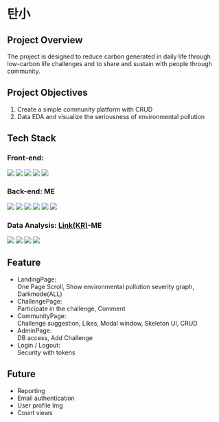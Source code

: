 <h1>탄小</h1>
<h2>Project Overview</h2>
The project is designed to reduce carbon generated in daily life through low-carbon life challenges and to share and sustain with people through community.
<h2>Project Objectives</h2>
<ol><li>Create a simple community platform with CRUD</li>
  <li>Data EDA and visualize the seriousness of environmental pollution</li></ol>
<h2>Tech Stack</h2>
<h3>Front-end:</h3>
<div align="left">
<img src="https://img.shields.io/badge/-typeScript-white?style=for-the-badge&logo=typescript&logoColor=3178C6"/>
  <img src="https://img.shields.io/badge/-React-white?style=for-the-badge&logo=React&logoColor=61DAFB"/>
  <img src="https://img.shields.io/badge/-yarn-white?style=for-the-badge&logo=yarn&logoColor=2C8EBB"/>
  <img src="https://img.shields.io/badge/-Axios-white?style=for-the-badge&logo=Axios&logoColor=5A29E4"/>
  <img src="https://img.shields.io/badge/-chart-white?style=for-the-badge&logo=chart.js&logoColor=FF6384"/>
</div>
<h3>Back-end: ME</h3>
<div align="left">
<img src="https://img.shields.io/badge/-JavaScript-white?style=for-the-badge&logo=JavaScript&logoColor=F7DF1E"/>
  <img src="https://img.shields.io/badge/-node-white?style=for-the-badge&logo=node.js&logoColor=339933"/>
  <img src="https://img.shields.io/badge/-Express-white?style=for-the-badge&logo=Express&logoColor=000000"/>
  <img src="https://img.shields.io/badge/-prisma-white?style=for-the-badge&logo=Prisma&logoColor=2D3748"/>
  <img src="https://img.shields.io/badge/-mysql-white?style=for-the-badge&logo=MySQL&logoColor=4479A1"/>
  <img src="https://img.shields.io/badge/-jwt-white?style=for-the-badge&logo=JSON-Web-Tokens&logoColor=000000"/>
</div>
<h3>Data Analysis: <a href="https://github.com/KongTi/Project/blob/main/엘리스%20데이터%20분석%20프로젝트/탄소(위험성자료).ipynb" target="_blank">Link(KR)</a>-ME</h3>
<div align="left">
<img src="https://img.shields.io/badge/-PYTHON-white?style=for-the-badge&logo=Python&logoColor=3776AB"/>
  <img src="https://img.shields.io/badge/-numpy-white?style=for-the-badge&logo=numpy&logoColor=013243"/>
  <img src="https://img.shields.io/badge/-pandas-white?style=for-the-badge&logo=pandas&logoColor=150458"/>
  <img src="https://img.shields.io/badge/-matplotlib-white?style=for-the-badge&logo=Python&logoColor=3776AB"/>
</div>
<h2>Feature</h2>
<ul><li>LandingPage:<br/>One Page Scroll, Show environmental pollution severity graph, Darkmode(ALL)</li>
<li>ChallengePage:<br/>Participate in the challenge, Comment</li>
<li>CommunityPage:<br/>Challenge suggestion, Likes, Modal window, Skeleton UI, CRUD</li>
<li>AdminPage:<br/>DB access, Add Challenge</li>
<li>Login / Logout:<br/>Security with tokens</li></ul>
<h2>Future</h2>
<ul><li>Reporting</li>
<li>Email authentication</li>
<li>User profile Img</li>
<li>Count views</li></ul>
